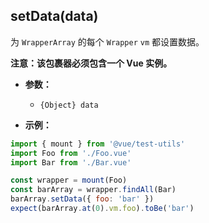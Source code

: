 ## setData(data)

为 `WrapperArray` 的每个 `Wrapper` `vm` 都设置数据。

**注意：该包裹器必须包含一个 Vue 实例。**

- **参数：**
  - `{Object} data`

- **示例：**

```js
import { mount } from '@vue/test-utils'
import Foo from './Foo.vue'
import Bar from './Bar.vue'

const wrapper = mount(Foo)
const barArray = wrapper.findAll(Bar)
barArray.setData({ foo: 'bar' })
expect(barArray.at(0).vm.foo).toBe('bar')
```
